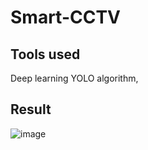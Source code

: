 # Smart-CCTV
## Tools used
Deep learning YOLO algorithm, 

## Result
![image](https://user-images.githubusercontent.com/67142421/160417348-a6ba60b4-b1d1-434e-afb9-9fb57f277a66.png)
